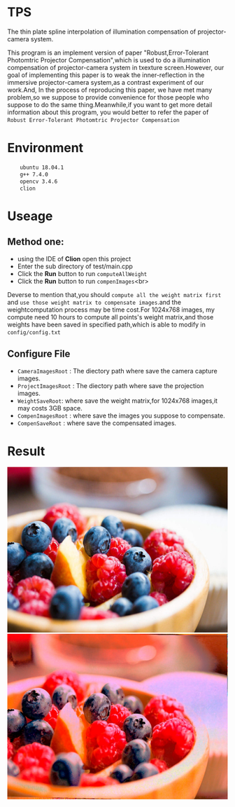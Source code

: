 # TPS
The thin plate spline interpolation of illumination compensation of projector-camera system.

This program is an implement version of paper "Robust,Error-Tolerant Photomtric Projector Compensation",which is used to do a illumination compensation of projector-camera system in txexture screen.However, our goal of implementing this paper is to weak the inner-reflection in the immersive projector-camera
system,as a contrast experiment of our work.And, In the process of reproducing this paper, we have met many problem,so we suppose to provide convenience for those people who suppose to do the same thing.Meanwhile,if you want to get more detail information about this program, you would better to refer the paper of ```Robust Error-Tolerant Photomtric Projector Compensation```

# Environment
		ubuntu 18.04.1
		g++ 7.4.0
		opencv 3.4.6
		clion


# Useage
## Method one:
- using the IDE of **Clion** open this project
- Enter the sub directory of test/main.cpp
- Click the **Run** button to run ```computeAllWeight```
- Click the **Run** button to run ```compenImages```<br\>

Deverse to mention that,you should ```compute all the weight matrix first``` and ```use those weight matrix to compensate images```.and the weightcomputation process may be time cost.For 1024x768 images, my compute need 10 hours to compute all points's weight matrix,and those weights have been saved in specified path,which is able to modify in `config/config.txt`

## Configure File
- `CameraImagesRoot` : The diectory path where save the camera capture images.
- `ProjectImagesRoot` : The diectory path where save the projection images. 
- `WeightSaveRoot`: where save the weight matrix,for 1024x768 images,it may costs 3GB space.
- `CompenImagesRoot` : where save the images you suppose to compensate.
- `CompenSaveRoot` : where save the compensated images.

# Result
![Uncompensate Image](https://github.com/BeeCaffe/TPS/blob/master/resource/compen/00061.jpg)
![Compensated Image](https://github.com/BeeCaffe/TPS/blob/master/resource/compened/1.jpg)
